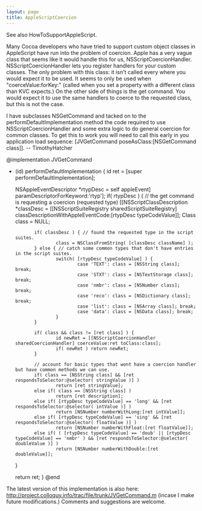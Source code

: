 ```yaml
---
layout: page
title: AppleScriptCoercion
---
```




See also HowToSupportAppleScript. 

Many Cocoa developers who have tried to support custom object classes in AppleScript have run into the problem of coercion. Apple has a very vague class that seems like it would handle this for us, NSScriptCoercionHandler. NSScriptCoercionHandler lets you register handlers for your custom classes. The only problem with this class: it isn't called every where you would expect it to be used. It seems to only be used when "coerceValue:forKey:" (called when you set a property with a different class than KVC expects.) On the other side of things is the get command. You would expect it to use the same handlers to coerce to the requested class, but this is not the case.

I have subclasses NSGetCommand and tacked on to the performDefaultImplementation method the code required to use NSScriptCoercionHandler and some extra logic to do general coercion for common classes. To get this to work you will need to call this early in you application load sequence: [JVGetCommand poseAsClass:[NSGetCommand class]]. -- TimothyHatcher

    
   @implementation JVGetCommand
   - (id) performDefaultImplementation {
        id ret = [super performDefaultImplementation];

        NSAppleEventDescriptor *rtypDesc = self appleEvent] paramDescriptorForKeyword:'rtyp'];
        if( rtypDesc ) { // the get command is requesting a coercion (requested type) 
                [[NSScriptClassDescription *classDesc = [[NSScriptSuiteRegistry sharedScriptSuiteRegistry] classDescriptionWithAppleEventCode:[rtypDesc typeCodeValue]];
                Class class = NULL;

                if( classDesc ) { // found the requested type in the script suites.
                        class = NSClassFromString( [classDesc className] );
                } else { // catch some common types that don't have entries in the script suites.
                        switch( [rtypDesc typeCodeValue] ) {
                                case 'TEXT': class = [NSString class]; break;
                                case 'STXT': class = [NSTextStorage class]; break;
                                case 'nmbr': class = [NSNumber class]; break;
                                case 'reco': class = [NSDictionary class]; break;
                                case 'list': class = [NSArray class]; break;
                                case 'data': class = [NSData class]; break;
                        }
                }

                if( class && class != [ret class] ) {
                        id newRet = [[NSScriptCoercionHandler sharedCoercionHandler] coerceValue:ret toClass:class];
                        if( newRet ) return newRet;
                }

                // account for basic types that wont have a coercion handler but have common methods we can use.
                if( class == [NSString class] && [ret respondsToSelector:@selector( stringValue )] )
                        return [ret stringValue];
                else if( class == [NSString class] )
                        return [ret description];
                else if( [rtypDesc typeCodeValue] == 'long' && [ret respondsToSelector:@selector( intValue )] )
                        return [NSNumber numberWithLong:[ret intValue]];
                else if( [rtypDesc typeCodeValue] == 'sing' && [ret respondsToSelector:@selector( floatValue )] )
                        return [NSNumber numberWithFloat:[ret floatValue]];
                else if( ( [rtypDesc typeCodeValue] == 'doub' || [rtypDesc typeCodeValue] == 'nmbr' ) && [ret respondsToSelector:@selector( doubleValue )] )
                        return [NSNumber numberWithDouble:[ret doubleValue]];
        }

        return ret;
   }
   @end


The latest version of this implementation is also here: http://project.colloquy.info/trac/file/trunk/JVGetCommand.m (incase I make future modifications.) Comments and suggestions are welcome.

